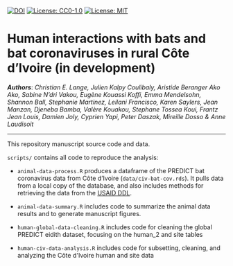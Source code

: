 [![DOI](https://zenodo.org/badge/146802522.svg)](https://zenodo.org/badge/latestdoi/146802522) [![License: CC0-1.0](https://img.shields.io/badge/License-CC0%201.0-lightgrey.svg)](http://creativecommons.org/publicdomain/zero/1.0/) [![License: MIT](https://img.shields.io/badge/License-MIT-yellow.svg)](https://opensource.org/licenses/MIT)

# Human interactions with bats and bat coronaviruses in rural Côte d’Ivoire (in development)

***Authors***: *Christian E. Lange, Julien Kalpy Coulibaly, Aristide Beranger Ako Ako, Sabine N’dri Vakou, Eugène Kouassi Koffi, Emma Mendelsohn, Shannon Ball, Stephanie Martinez, Leilani Francisco, Karen Saylers, Jean Manzan, Djeneba Bamba, Valère Kouakou, Stephane Tossea Koui, Frantz Jean Louis, Damien Joly, Cyprien Yapi, Peter Daszak, Mireille Dosso & Anne Laudisoit*

------------------------------------------------------------------------

This repository manuscript source code and data.

`scripts/` contains all code to reproduce the analysis:

-   `animal-data-process.R` produces a dataframe of the PREDICT bat coronavirus data from Côte d’Ivoire (`data/civ-bat-cov.rds`). It pulls data from a local copy of the database, and also includes methods for retrieving the data from the [USAID DDL](https://data.usaid.gov/Global-Health-Security-in-Development-GHSD-/PREDICT-Emerging-Pandemic-Threats-Project/tqea-hwmr).

-   `animal-data-summary.R` includes code to summarize the animal data results and to generate manuscript figures. 

- `human-global-data-cleaning.R`  includes code for cleaning the global PREDICT eidith dataset, focusing on the human_2 and site tables

- `human-civ-data-analysis.R` includes code for subsetting, cleaning, and analyzing the Côte d'Ivoire human and site data
